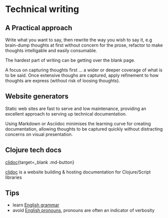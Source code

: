 # Technical writing


## A Practical approach

Write what you want to say, then rewrite the way you wish to say it, e.g brain-dump thoughts at first without concern for the prose, refactor to make thoughts intelligable and easily consumable. 

The hardest part of writing can be getting over the blank page.

A focus on capturing thoughts first ... a wider or deeper coverage of what is to be said.  Once extensive thoughs are captured, apply refinement to how thoughts are express (without risk of loosing thoughts). 


## Website generators

Static web sites are fast to serve and low maintenance, providing an excellent approach to serving up technical documentation.

Using Markdown or Asciidoc minimises the learning curve for creating documentation, allowing thoughts to be captured quickly without distracting concerns on visual presentation.


## Clojure tech docs

[cljdoc](https://cljdoc.org/){target=_blank .md-button}

[cljdoc](https://cljdoc.org/) is a website building & hosting documentation for Clojure/Script libraries


## Tips
- learn [English grammar](https://en.wikipedia.org/wiki/English_grammar)
- avoid [English pronouns](https://en.wikipedia.org/wiki/English_pronouns), pronouns are often an indicator of verbosity


